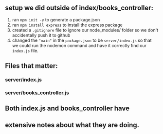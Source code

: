 ## setup we did outside of index/books_controller:
1. ran `npm init -y` to generate a package.json
2. ran `npm install express` to install the express package
3. created a `.gitignore` file to ignore our node_modules/ folder so we don't accidentally push it to github
4. changed the `"main"` in the `package.json` to be `server/index.js` so that we could run the nodemon command and have it correctly find our `index.js` file.

## Files that matter:
### server/index.js
### server/books_controller.js

## Both index.js and books_controller have
## extensive notes about what they are doing.